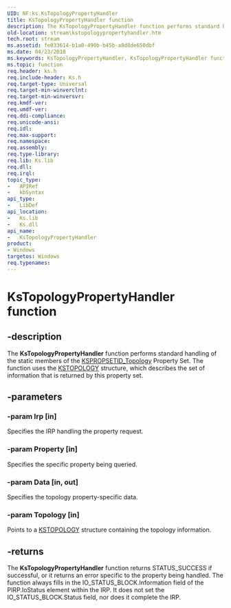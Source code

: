 ```yaml
---
UID: NF:ks.KsTopologyPropertyHandler
title: KsTopologyPropertyHandler function
description: The KsTopologyPropertyHandler function performs standard handling of the static members of the KSPROPSETID_Topology Property Set. The function uses the KSTOPOLOGY structure, which describes the set of information that is returned by this property set.
old-location: stream\kstopologypropertyhandler.htm
tech.root: stream
ms.assetid: fe033614-b1a0-490b-b45b-a8d8de650dbf
ms.date: 04/23/2018
ms.keywords: KsTopologyPropertyHandler, KsTopologyPropertyHandler function [Streaming Media Devices], ks/KsTopologyPropertyHandler, ksfunc_d007eab3-23b3-42ea-a1d9-b2be806cb4ea.xml, stream.kstopologypropertyhandler
ms.topic: function
req.header: ks.h
req.include-header: Ks.h
req.target-type: Universal
req.target-min-winverclnt: 
req.target-min-winversvr: 
req.kmdf-ver: 
req.umdf-ver: 
req.ddi-compliance: 
req.unicode-ansi: 
req.idl: 
req.max-support: 
req.namespace: 
req.assembly: 
req.type-library: 
req.lib: Ks.lib
req.dll: 
req.irql: 
topic_type:
-	APIRef
-	kbSyntax
api_type:
-	LibDef
api_location:
-	Ks.lib
-	Ks.dll
api_name:
-	KsTopologyPropertyHandler
product:
- Windows
targetos: Windows
req.typenames: 
---
```


# KsTopologyPropertyHandler function


## -description


The <b>KsTopologyPropertyHandler</b> function performs standard handling of the static members of the <a href="https://msdn.microsoft.com/library/windows/hardware/ff566598">KSPROPSETID_Topology</a> Property Set. The function uses the <a href="https://msdn.microsoft.com/library/windows/hardware/ff567146">KSTOPOLOGY</a> structure, which describes the set of information that is returned by this property set.


## -parameters




### -param Irp [in]

Specifies the IRP handling the property request.


### -param Property [in]

Specifies the specific property being queried.


### -param Data [in, out]

Specifies the topology property-specific data.


### -param Topology [in]

Points to a <a href="https://msdn.microsoft.com/library/windows/hardware/ff567146">KSTOPOLOGY</a> structure containing the topology information.


## -returns



The <b>KsTopologyPropertyHandler</b> function returns STATUS_SUCCESS if successful, or it returns an error specific to the property being handled. The function always fills in the IO_STATUS_BLOCK.Information field of the PIRP.IoStatus element within the IRP. It does not set the IO_STATUS_BLOCK.Status field, nor does it complete the IRP. 



